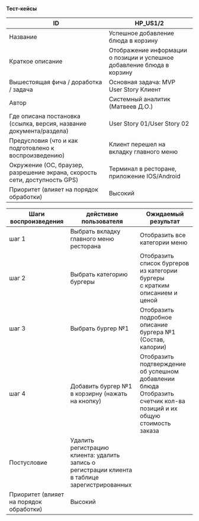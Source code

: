 ﻿**Тест-кейсы** 

| ID                                                                         | HP_US1/2                                                               |
| -------------------------------------------------------------------------- | ---------------------------------------------------------------------- |
| Название                                                                   | Успешное добавление блюда в корзину                                    |
| Краткое описание                                                           | Отображение информации о позиции и успешное добавление блюда в корзину |
| Вышестоящая фича / доработка / задача                                      | Основная задача: MVP User Story Клиент                                 |
| Автор                                                                      | Системный аналитик (Матвеев Д.О.)                                      |
| Где описана постановка (ссылка, версия, название документа/раздела)        | User Story 01/User Story 02                                            |
| Предусловия (что и как подготовлено к воспроизведению)                     | Клиент перешел на вкладку главного меню                                |
| Окружение (ОС, браузер, разрешение экрана, скорость сети, доступность GPS) | Терминал в ресторане, приложение IOS/Android                           |
| Приоритет (влияет на порядок обработки)                                    | Высокий                                                                |


| Шаги воспроизведения                    | дейстивие пользователя                                                                            | Ожидаемый результат                                                                                                    |
| --------------------------------------- | ------------------------------------------------------------------------------------------------- | ---------------------------------------------------------------------------------------------------------------------- |
| шаг 1                                   | Выбрать вкладку главного меню ресторана                                                           | Отобразить все категории меню                                                                                          |
| шаг 2                                   | Выбрать категорию бургеры                                                                         | Отобразить список бургеров из категории бургеры<br>с кратким описанием и ценой                                         |
| шаг 3                                   | Выбрать бургер №1                                                                                 | Отобразить подробное описание бургера №1<br>(Состав, калории)                                                          |
| шаг 4                                   | Добавить бургер №1 в корзирну (нажать на кнопку)                                                  | Отобразить подтверждение об успешном добавлении блюда<br>Отобразить счетчик кол-ва позиций и их общую стоимость заказа |
| Постусловие                             | Удалить регистрацию клиента: удалить запись о<br>регистрации клиента в таблице зарегистрированных |
| Приоритет (влияет на порядок обработки) | Высокий                                                                                           |